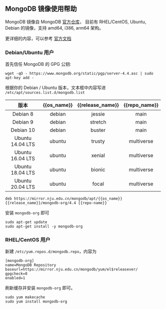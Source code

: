 ## MongoDB 镜像使用帮助

MongoDB 镜像自 MongoDB [官方仓库](https://repo.mongodb.org/)， 目前有 RHEL/CentOS, Ubuntu, Debian 的镜像，支持 amd64, i386, arm64 架构。

更详细的内容，可以参考 [官方文档](https://docs.mongodb.org/master/administration/install-on-linux/)

### Debian/Ubuntu 用户

首先信任 MongoDB 的 GPG 公钥:

```
wget -qO - https://www.mongodb.org/static/pgp/server-4.4.asc | sudo apt-key add -
```

根据你的 Debian / Ubuntu 版本，文本框中内容写进 `/etc/apt/sources.list.d/mongodb.list`

|  版本 | {{os_name}} | {{release_name}} | {{repo_name}} | 
| :----: | :----: | :----: | :----: |
| Debian 8   | debian |  jessie         | main |
| Debian 9   | debian |  stretch        | main |
| Debian 10  | debian |  buster         | main |
| Ubuntu 14.04 LTS | ubuntu | trusty | multiverse |
| Ubuntu 16.04 LTS | ubuntu | xenial | multiverse |
| Ubuntu 18.04 LTS | ubuntu | bionic | multiverse |
| Ubuntu 20.04 LTS | ubuntu | focal  | multiverse |

```
deb https://mirror.nju.edu.cn/mongodb/apt/{{os_name}} {{release_name}}/mongodb-org/4.4 {{repo-name}} 
```

安装 `mongodb-org` 即可

```
sudo apt-get update
sudo apt-get install -y mongodb-org
```

### RHEL/CentOS 用户

新建 `/etc/yum.repos.d/mongodb.repo`，内容为

```
[mongodb-org]
name=MongoDB Repository
baseurl=https://mirror.nju.edu.cn/mongodb/yum/el$releasever/
gpgcheck=0
enabled=1
```

刷新缓存并安装 `mongodb-org` 即可。

```
sudo yum makecache
sudo yum install mongodb-org
```
